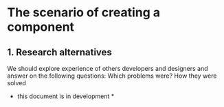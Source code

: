 # The scenario of creating a component

## 1. Research alternatives
We should explore experience of others developers and designers and answer on the following questions: Which problems were? How they were solved


* this document is in development *
